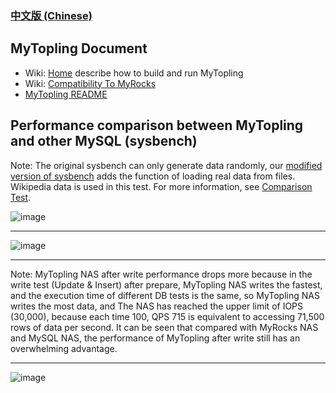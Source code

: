 ### [中文版 (Chinese)](./README-zh_cn.md)

## MyTopling Document
* Wiki: [Home](https://github.com/topling/mytopling/wiki) describe how to build and run MyTopling
* Wiki: [Compatibility To MyRocks](https://github.com/topling/mytopling/wiki/Compatibility-To-MyRocks)
* [MyTopling README](./README.mytopling.md)

## Performance comparison between MyTopling and other MySQL (sysbench)
Note: The original sysbench can only generate data randomly, our [modified version of sysbench](https://github.com/topling/sysbench) adds the function of loading real data from files. Wikipedia data is used in this test. For more information, see [Comparison Test](https://github.com/topling/mytopling/wiki/MyTopling-Sysbench-With-Other-MySQL).

![image](https://user-images.githubusercontent.com/54310035/218080504-c77b152c-72eb-4560-8e83-08a2eb3c4646.png)

---

![image](https://user-images.githubusercontent.com/54310035/218080865-ce2106fe-b508-4523-8e60-1d7a5a3a7cf3.png)

---

Note: MyTopling NAS after write performance drops more because in the write test (Update & Insert) after prepare, MyTopling NAS writes the fastest, and the execution time of different DB tests is the same, so MyTopling NAS writes the most data, and The NAS has reached the upper limit of IOPS (30,000), because each time 100, QPS 715 is equivalent to accessing 71,500 rows of data per second. It can be seen that compared with MyRocks NAS and MySQL NAS, the performance of MyTopling after write still has an overwhelming advantage.

---

<!-- MyTopling cloud-native architecture -->
![image](https://user-images.githubusercontent.com/54310035/217221215-c23775ae-9277-4405-bce7-c18f61ecf9c0.png)

